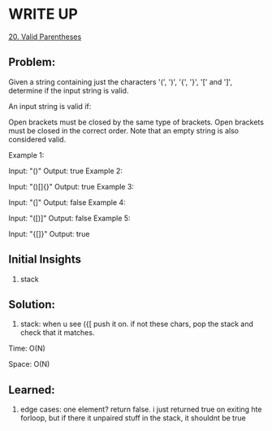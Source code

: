 #  WRITE UP
[20. Valid Parentheses](https://leetcode.com/problems/valid-parentheses/)<br/>

## Problem: 
Given a string containing just the characters '(', ')', '{', '}', '[' and ']', determine if the input string is valid.

An input string is valid if:

Open brackets must be closed by the same type of brackets.
Open brackets must be closed in the correct order.
Note that an empty string is also considered valid.

Example 1:

Input: "()"
Output: true
Example 2:

Input: "()[]{}"
Output: true
Example 3:

Input: "(]"
Output: false
Example 4:

Input: "([)]"
Output: false
Example 5:

Input: "{[]}"
Output: true

## Initial Insights
1. stack

## Solution:
1. stack: when u see ({[ push it on. if not these chars, pop the stack and check that it matches.

Time: O(N)

Space: O(N)


## Learned:
1. edge cases: one element? return false. i just returned true on exiting hte forloop, but if there it unpaired stuff in the stack, it shouldnt be true